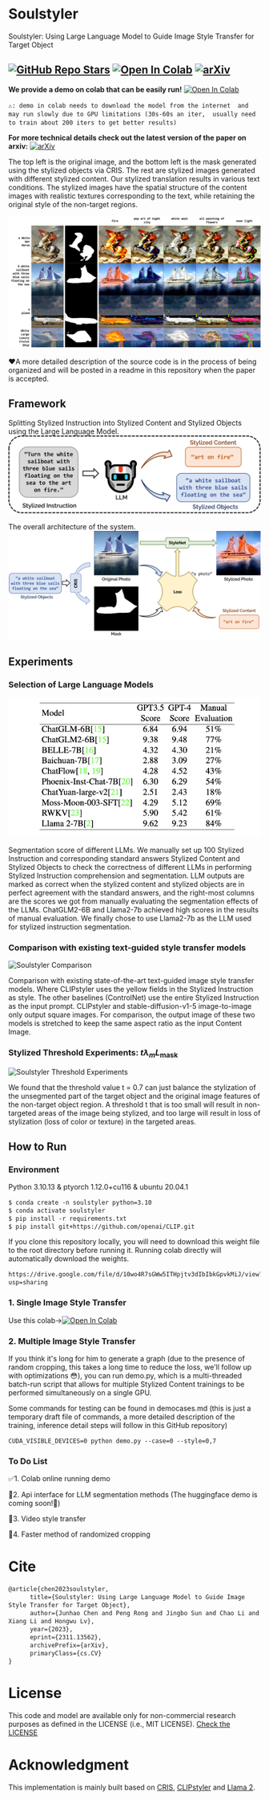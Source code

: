 # Soulstyler
Soulstyler: Using Large Language Model to Guide Image Style Transfer for Target Object

[![GitHub Repo Stars](https://img.shields.io/github/stars/yisuanwang/Soulstyler?label=stars&logo=github&color=brightgreen)](https://github.com/yisuanwang/Soulstyler)
[![Open In Colab](https://colab.research.google.com/assets/colab-badge.svg)](https://colab.research.google.com/drive/1cn4W7IlooDk5X9JXBvsENRtExKJShb98#scrollTo=F0LyDZnKoTuT)
[![arXiv](https://img.shields.io/badge/arXiv-2311.13562-b31b1b.svg?style=flat-square)](https://arxiv.org/abs/2311.13562)
---

**We provide a demo on colab that can be easily run!** [![Open In Colab](https://colab.research.google.com/assets/colab-badge.svg)](https://colab.research.google.com/drive/1cn4W7IlooDk5X9JXBvsENRtExKJShb98#scrollTo=F0LyDZnKoTuT)


``⚠: demo in colab needs to download the model from the internet 
and may run slowly due to GPU limitations (30s-60s an iter, 
usually need to train about 200 iters to get better results)``


**For more technical details check out the latest version of the paper on arxiv:** [![arXiv](https://img.shields.io/badge/arXiv-2311.13562-b31b1b.svg?style=flat-square)](https://arxiv.org/abs/2311.13562)

The top left is the original image, and the bottom left is the mask generated using the stylized objects via CRIS. The rest are stylized images generated with different stylized content. Our stylized translation results in various text conditions. The stylized images have the spatial structure of the content images with realistic textures corresponding to the text, while retaining the original style of the non-target regions.

![soulstyler examples](./img/examples.jpg)

❤A more detailed description of the source code is in the process of being organized and will be posted in a readme in this repository when the paper is accepted.

## Framework

Splitting Stylized Instruction into Stylized Content and Stylized Objects using the Large Language Model.
![](./img/soulllm.jpg)


The overall architecture of the system.
![](./img/soulstructure.jpg)


## Experiments
### Selection of Large Language Models

![LLMs Score](./img/llmscore.jpg)

Segmentation score of different LLMs. 
We manually set up 100 Stylized Instruction and corresponding standard answers Stylized Content and Stylized Objects to check the correctness of different LLMs in performing Stylized Instruction comprehension and segmentation.
LLM outputs are marked as correct when the stylized content and stylized objects are in perfect agreement with the standard answers, and the right-most columns are the scores we got from manually evaluating the segmentation effects of the LLMs.
ChatGLM2-6B and Llama2-7b achieved high scores in the results of manual evaluation. We finally chose to use Llama2-7b as the LLM used for stylized instruction segmentation.



### Comparison with existing text-guided style transfer models

![Soulstyler Comparison](./img/comp.jpg)

Comparison with existing state-of-the-art text-guided image style transfer models. Where CLIPstyler uses the yellow fields in the Stylized Instruction as style. The other baselines (ControlNet) use the entire Stylized Instruction as the input prompt. CLIPstyler and stable-diffusion-v1-5 image-to-image only output square images. For comparison, the output image of these two models is stretched to keep the same aspect ratio as the input Content Image.

### Stylized Threshold Experiments: $t \lambda_m L_{\text{mask}}$

![Soulstyler Threshold Experiments](./img/expt.jpg)

We found that the threshold value t = 0.7 can just balance the stylization of the unsegmented part of the target object and the original image features of the non-target object region. A threshold t that is too small will result in non-targeted areas of the image being stylized, and too large will result in loss of stylization (loss of color or texture) in the targeted areas.

## How to Run

### Environment
Python 3.10.13 & ptyorch 1.12.0+cu116 & ubuntu 20.04.1
```
$ conda create -n soulstyler python=3.10
$ conda activate soulstyler
$ pip install -r requirements.txt
$ pip install git+https://github.com/openai/CLIP.git
```
If you clone this repository locally, you will need to download this weight file to the root directory before running it. Running colab directly will automatically download the weights.
```
https://drive.google.com/file/d/10wo4R7sGWw5ITHpjtv3dIbIbkGpvkMiJ/view?usp=sharing
```


### 1. Single Image Style Transfer
Use this colab->[![Open In Colab](https://colab.research.google.com/assets/colab-badge.svg)](https://colab.research.google.com/drive/1cn4W7IlooDk5X9JXBvsENRtExKJShb98#scrollTo=F0LyDZnKoTuT)


### 2. Multiple Image Style Transfer
If you think it's long for him to generate a graph (due to the presence of random cropping, this takes a long time to reduce the loss, we'll follow up with optimizations 😳), you can run demo.py, which is a multi-threaded batch-run script that allows for multiple Stylized Content trainings to be performed simultaneously on a single GPU.

Some commands for testing can be found in democases.md (this is just a temporary draft file of commands, a more detailed description of the training, inference detail steps will follow in this GitHub repository)

```
CUDA_VISIBLE_DEVICES=0 python demo.py --case=0 --style=0,7
```

### To Do List
✅1. Colab online running demo

🔘2. Api interface for LLM segmentation methods (The huggingface demo is coming soon!🤗)

🔘3. Video style transfer

🔘4. Faster method of randomized cropping



# Cite
```
@article{chen2023soulstyler,
      title={Soulstyler: Using Large Language Model to Guide Image Style Transfer for Target Object}, 
      author={Junhao Chen and Peng Rong and Jingbo Sun and Chao Li and Xiang Li and Hongwu Lv},
      year={2023},
      eprint={2311.13562},
      archivePrefix={arXiv},
      primaryClass={cs.CV}
}
```

# License
This code and model are available only for non-commercial research purposes as defined in the LICENSE (i.e., MIT LICENSE). 
[Check the LICENSE](./LICENSE)

# Acknowledgment
This implementation is mainly built based on [CRIS](https://github.com/DerrickWang005/CRIS.pytorch), [CLIPstyler](https://github.com/cyclomon/CLIPstyler) and [Llama 2](https://github.com/facebookresearch/llama).